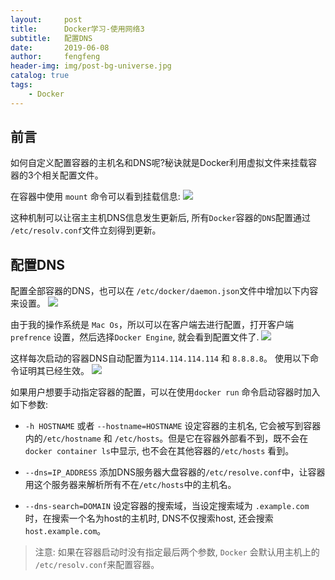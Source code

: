 ```yaml
---
layout:     post
title:      Docker学习-使用网络3
subtitle:   配置DNS
date:       2019-06-08
author:     fengfeng
header-img: img/post-bg-universe.jpg
catalog: true
tags:
    - Docker
---
```


## 前言

如何自定义配置容器的主机名和DNS呢?秘诀就是Docker利用虚拟文件来挂载容器的3个相关配置文件。

在容器中使用 `mount` 命令可以看到挂载信息:
![](https://tva1.sinaimg.cn/large/007S8ZIlgy1gicdp4987gj31z40ecdj6.jpg)

这种机制可以让宿主主机DNS信息发生更新后, 所有`Docker`容器的`DNS`配置通过
`/etc/resolv.conf`文件立刻得到更新。

## 配置DNS

配置全部容器的DNS，也可以在 `/etc/docker/daemon.json`文件中增加以下内容来设置。
![](https://tva1.sinaimg.cn/large/007S8ZIlgy1gicdqe0bobj31z40gcmzv.jpg)

由于我的操作系统是 `Mac Os`，所以可以在客户端去进行配置，打开客户端 `prefrence` 设置，然后选择`Docker Engine`, 就会看到配置文件了.
![](https://tva1.sinaimg.cn/large/007S8ZIlgy1gicdv4xm20j30t10igwgw.jpg)

这样每次启动的容器DNS自动配置为`114.114.114.114` 和 `8.8.8.8`。 使用以下命令证明其已经生效。
![](https://tva1.sinaimg.cn/large/007S8ZIlgy1gicdz8ywc6j31z40dc41b.jpg)

如果用户想要手动指定容器的配置，可以在使用`docker run` 命令启动容器时加入如下参数:

* `-h HOSTNAME` 或者 `--hostname=HOSTNAME` 设定容器的主机名, 它会被写到容器内的`/etc/hostname` 和 `/etc/hosts`。但是它在容器外部看不到，既不会在 `docker container ls`中显示, 也不会在其他容器的`/etc/hosts` 看到。

* `--dns=IP_ADDRESS` 添加DNS服务器大盘容器的`/etc/resolve.conf`中，让容器用这个服务器来解析所有不在`/etc/hosts`中的主机名。

* `--dns-search=DOMAIN` 设定容器的搜索域，当设定搜索域为 `.example.com`时，在搜索一个名为host的主机时, DNS不仅搜索host, 还会搜索`host.example.com`。

> 注意: 如果在容器启动时没有指定最后两个参数, `Docker` 会默认用主机上的 `/etc/resolv.conf`来配置容器。